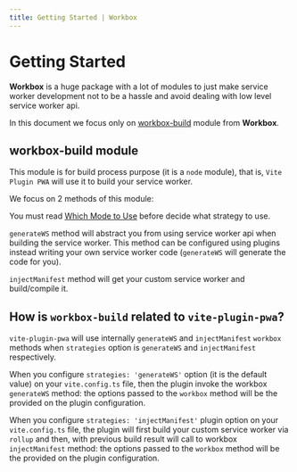 ```yaml
---
title: Getting Started | Workbox
---
```


# Getting Started

**Workbox** is a huge package with a lot of modules to just make service worker development not to be a hassle and avoid 
dealing with low level service worker api.

In this document we focus only on 
[workbox-build](https://developers.google.com/web/tools/workbox/reference-docs/latest/module-workbox-build) <outbound-link /> 
module from **Workbox**.

## workbox-build module

This module is for build process purpose (it is a `node` module), that is, `Vite Plugin PWA` will use it to build your 
service worker.

We focus on 2 methods of this module:

<ul aria-labelledby="workbox-build-module">
<md-list-anchor href="/workbox/generate-ws.html">
  <template #link>generateWS</template>
  <template #trailing>: for generating the service worker.</template>
</md-list-anchor>
<md-list-anchor href="/workbox/inject-manifest.html">
  <template #link>injectManifest</template>
  <template #trailing>: to build your own service worker.</template>
</md-list-anchor>
</ul>

You must read [Which Mode to Use](https://developers.google.com/web/tools/workbox/modules/workbox-build#which_mode_to_use) <outbound-link />
before decide what strategy to use.

`generateWS` method will abstract you from using service worker api when building the service worker. 
This method can be configured using plugins instead writing your own service worker code (`generateWS` will generate 
the code for you).

`injectManifest` method will get your custom service worker and build/compile it.

## How is `workbox-build` related to `vite-plugin-pwa`?

`vite-plugin-pwa` will use internally `generateWS` and `injectManifest` `workbox` methods when `strategies` 
option is `generateWS` and `injectManifest` respectively.

When you configure `strategies: 'generateWS'` option (it is the default value) on your `vite.config.ts` file, then the 
plugin invoke the workbox `generateWS` method: the options passed to the `workbox` method will be the provided on 
the plugin configuration.

When you configure `strategies: 'injectManifest'` plugin option on your `vite.config.ts` file, the plugin will first 
build your custom service worker via `rollup` and then, with previous build result will call to workbox `injectManifest` 
method: the options passed to the `workbox` method will be the provided on the plugin configuration.
